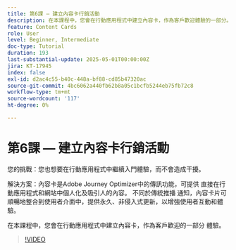 ```yaml
---
title: 第6課 — 建立內容卡行銷活動
description: 在本課程中，您會在行動應用程式中建立內容卡，作為客戶歡迎體驗的一部分。
feature: Content Cards
role: User
level: Beginner, Intermediate
doc-type: Tutorial
duration: 193
last-substantial-update: 2025-05-01T00:00:00Z
jira: KT-17945
index: false
exl-id: d2ac4c55-b40c-448a-bf88-cd85b47320ac
source-git-commit: 4bc6062a440fb62b8a05c1bcfb5244eb75fb72c8
workflow-type: tm+mt
source-wordcount: '117'
ht-degree: 0%

---
```


# 第6課 — 建立內容卡行銷活動

您的挑戰：您也想要在行動應用程式中繼續入門體驗，而不會造成干擾。

解決方案：內容卡是Adobe Journey Optimizer中的傳訊功能，可提供
直接在行動應用程式和網站中個人化及吸引人的內容。 不同於傳統推播
通知，內容卡片可順暢地整合到使用者介面中，提供永久、非侵入式更新，以增強使用者互動和體驗。

在本課程中，您會在行動應用程式中建立內容卡，作為客戶歡迎的一部分
體驗。

>[!VIDEO](https://video.tv.adobe.com/v/3457973/?learn=on&enablevpops)
